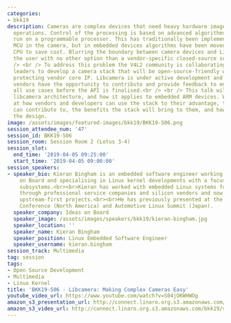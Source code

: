 ```yaml
---
categories:
- bkk19
description: Cameras are complex devices that need heavy hardware image processing
  operations. Control of the processing is based on advanced algorithms that must
  run on a programmable processor. This has traditionally been implemented in a dedicated
  MCU in the camera, but in embedded devices algorithms have been moved to the main
  CPU to save cost. Blurring the boundary between camera devices and Linux often left
  the user with no other option than a vendor-specific closed-source solution.<br
  /> <br /> To address this problem the V4L2 community is collaborating with industry
  leaders to develop a camera stack that will be open-source-friendly while still
  protecting vendor core IP. Libcamera is under active development and interested
  vendors have the opportunity to contribute and provide feedback to ensure we cover
  all use cases before the API is finalised.<br /> <br /> This talk will examine the
  libcamera architecture, and how it applies to embedded ARM devices. We will look
  at how vendors and developers can use the stack to their advantage, the areas they
  can contribute to, the benefits the stack will bring to them, and how they can influence
  the design.
image: /assets/images/featured-images/bkk19/BKK19-506.png
session_attendee_num: '47'
session_id: BKK19-506
session_room: Session Room 2 (Lotus 3-4)
session_slot:
  end_time: '2019-04-05 09:25:00'
  start_time: '2019-04-05 09:00:00'
session_speakers:
- speaker_bio: Kieran Bingham is an embedded software engineer working with Ideas
    on Board and specialising in Linux kernel developments with a focus on media related
    subsystems.<br><br>Kieran has worked with embedded Linux systems for over 12 years
    through professional service companies and silicon vendors and now focuses on
    upstream-first projects.<br><br>He has previously presented at the Embedded Linux
    Conference (North America) and Automotive Linux Summit (Japan).
  speaker_company: Ideas on Board
  speaker_image: /assets/images/speakers/bkk19/kieran-bingham.jpg
  speaker_location: ''
  speaker_name: Kieran Bingham
  speaker_position: Linux Embedded Software Engineer
  speaker_username: kieran.bingham
session_track: Multimedia
tag: session
tags:
- Open Source Development
- Multimedia
- Linux Kernel
title: 'BKK19-506 - Libcamera: Making Complex Cameras Easy'
youtube_video_url: https://www.youtube.com/watch?v=S04jOKWHWOg
amazon_s3_presentation_url: http://connect.linaro.org.s3.amazonaws.com/bkk19/presentations/bkk19-506.pdf
amazon_s3_video_url: http://connect.linaro.org.s3.amazonaws.com/bkk19/videos/bkk19-506.mp4
---
```


